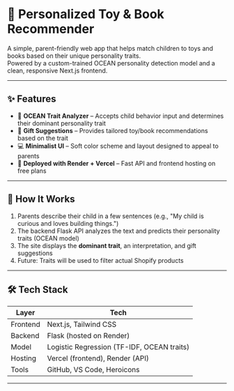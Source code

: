 # 🧸 Personalized Toy & Book Recommender

A simple, parent-friendly web app that helps match children to toys and books based on their unique personality traits.  
Powered by a custom-trained OCEAN personality detection model and a clean, responsive Next.js frontend.

---

## ✨ Features

- 🧠 **OCEAN Trait Analyzer** – Accepts child behavior input and determines their dominant personality trait
- 🎁 **Gift Suggestions** – Provides tailored toy/book recommendations based on the trait
- 💻 **Minimalist UI** – Soft color scheme and layout designed to appeal to parents
- 🚀 **Deployed with Render + Vercel** – Fast API and frontend hosting on free plans

---

## 🧠 How It Works

1. Parents describe their child in a few sentences (e.g., "My child is curious and loves building things.")
2. The backend Flask API analyzes the text and predicts their personality traits (OCEAN model)
3. The site displays the **dominant trait**, an interpretation, and gift suggestions
4. Future: Traits will be used to filter actual Shopify products

---

## 🛠 Tech Stack

| Layer       | Tech                           |
|------------|----------------------------------|
| Frontend    | Next.js, Tailwind CSS           |
| Backend     | Flask (hosted on Render)        |
| Model       | Logistic Regression (TF-IDF, OCEAN traits) |
| Hosting     | Vercel (frontend), Render (API) |
| Tools       | GitHub, VS Code, Heroicons      |

---

